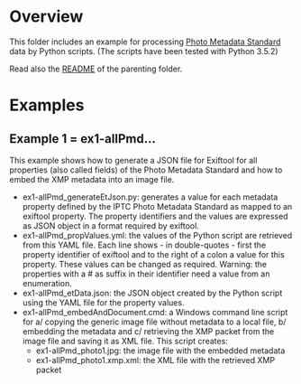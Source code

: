 # Overview

This folder includes an example for processing [Photo Metadata Standard](https://iptc.org/standards/photo-metadata/iptc-standard/) data by Python scripts. (The scripts have been tested with Python 3.5.2)

Read also the [README](../README.md) of the parenting folder.

# Examples

## Example 1 = ex1-allPmd...

This example shows how to generate a JSON file for Exiftool for all properties (also called fields) of the Photo Metadata Standard and how to embed the XMP metadata into an image file.

* ex1-allPmd_generateEtJson.py: generates a value for each metadata property defined by the IPTC Photo Metadata Standard as mapped to an exiftool property. The property identifiers and the values are expressed as JSON object in a format required by exiftool.
* ex1-allPmd_propValues.yml: the values of the Python script are retrieved from this YAML file. Each line shows - in double-quotes - first the property identifier of exiftool and to the right of a colon a value for this property. These values can be changed as required. Warning: the properties with a # as suffix in their identifier need a value from an enumeration.
* ex1-allPmd_etData.json: the JSON object created by the Python script using the YAML file for the property values.
* ex1-allPmd_embedAndDocument.cmd: a Windows command line script for a/ copying the generic image file without metadata to a local file, b/ embedding the metadata and c/ retrieving the XMP packet from the image file and saving it as XML file. This script creates:
  * ex1-allPmd_photo1.jpg: the image file with the embedded metadata
  * ex1-allPmd_photo1.xmp.xml: the XML file with the retrieved XMP packet